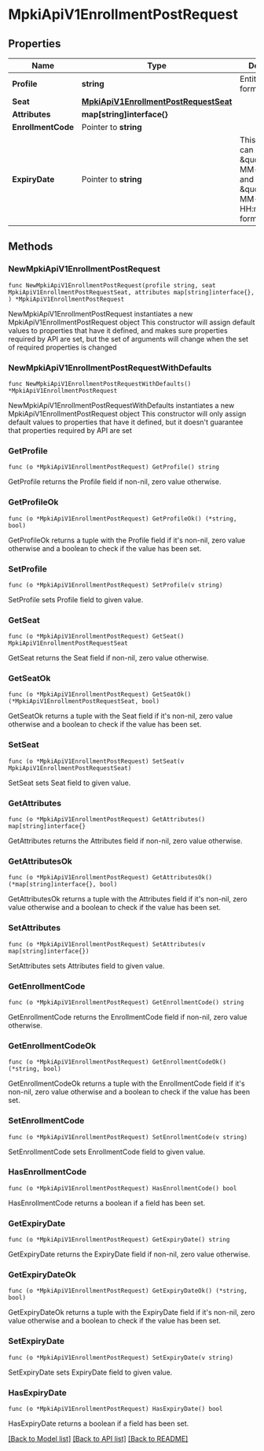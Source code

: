 # MpkiApiV1EnrollmentPostRequest

## Properties

Name | Type | Description | Notes
------------ | ------------- | ------------- | -------------
**Profile** | **string** | Entity ID in UUID format | 
**Seat** | [**MpkiApiV1EnrollmentPostRequestSeat**](MpkiApiV1EnrollmentPostRequestSeat.md) |  | 
**Attributes** | **map[string]interface{}** |  | 
**EnrollmentCode** | Pointer to **string** |  | [optional] 
**ExpiryDate** | Pointer to **string** | This parameter can only accept \&quot;yyyy-MM-dd\&quot; and \&quot;yyyy-MM-dd HH:mm:ss\&quot; formats | [optional] 

## Methods

### NewMpkiApiV1EnrollmentPostRequest

`func NewMpkiApiV1EnrollmentPostRequest(profile string, seat MpkiApiV1EnrollmentPostRequestSeat, attributes map[string]interface{}, ) *MpkiApiV1EnrollmentPostRequest`

NewMpkiApiV1EnrollmentPostRequest instantiates a new MpkiApiV1EnrollmentPostRequest object
This constructor will assign default values to properties that have it defined,
and makes sure properties required by API are set, but the set of arguments
will change when the set of required properties is changed

### NewMpkiApiV1EnrollmentPostRequestWithDefaults

`func NewMpkiApiV1EnrollmentPostRequestWithDefaults() *MpkiApiV1EnrollmentPostRequest`

NewMpkiApiV1EnrollmentPostRequestWithDefaults instantiates a new MpkiApiV1EnrollmentPostRequest object
This constructor will only assign default values to properties that have it defined,
but it doesn't guarantee that properties required by API are set

### GetProfile

`func (o *MpkiApiV1EnrollmentPostRequest) GetProfile() string`

GetProfile returns the Profile field if non-nil, zero value otherwise.

### GetProfileOk

`func (o *MpkiApiV1EnrollmentPostRequest) GetProfileOk() (*string, bool)`

GetProfileOk returns a tuple with the Profile field if it's non-nil, zero value otherwise
and a boolean to check if the value has been set.

### SetProfile

`func (o *MpkiApiV1EnrollmentPostRequest) SetProfile(v string)`

SetProfile sets Profile field to given value.


### GetSeat

`func (o *MpkiApiV1EnrollmentPostRequest) GetSeat() MpkiApiV1EnrollmentPostRequestSeat`

GetSeat returns the Seat field if non-nil, zero value otherwise.

### GetSeatOk

`func (o *MpkiApiV1EnrollmentPostRequest) GetSeatOk() (*MpkiApiV1EnrollmentPostRequestSeat, bool)`

GetSeatOk returns a tuple with the Seat field if it's non-nil, zero value otherwise
and a boolean to check if the value has been set.

### SetSeat

`func (o *MpkiApiV1EnrollmentPostRequest) SetSeat(v MpkiApiV1EnrollmentPostRequestSeat)`

SetSeat sets Seat field to given value.


### GetAttributes

`func (o *MpkiApiV1EnrollmentPostRequest) GetAttributes() map[string]interface{}`

GetAttributes returns the Attributes field if non-nil, zero value otherwise.

### GetAttributesOk

`func (o *MpkiApiV1EnrollmentPostRequest) GetAttributesOk() (*map[string]interface{}, bool)`

GetAttributesOk returns a tuple with the Attributes field if it's non-nil, zero value otherwise
and a boolean to check if the value has been set.

### SetAttributes

`func (o *MpkiApiV1EnrollmentPostRequest) SetAttributes(v map[string]interface{})`

SetAttributes sets Attributes field to given value.


### GetEnrollmentCode

`func (o *MpkiApiV1EnrollmentPostRequest) GetEnrollmentCode() string`

GetEnrollmentCode returns the EnrollmentCode field if non-nil, zero value otherwise.

### GetEnrollmentCodeOk

`func (o *MpkiApiV1EnrollmentPostRequest) GetEnrollmentCodeOk() (*string, bool)`

GetEnrollmentCodeOk returns a tuple with the EnrollmentCode field if it's non-nil, zero value otherwise
and a boolean to check if the value has been set.

### SetEnrollmentCode

`func (o *MpkiApiV1EnrollmentPostRequest) SetEnrollmentCode(v string)`

SetEnrollmentCode sets EnrollmentCode field to given value.

### HasEnrollmentCode

`func (o *MpkiApiV1EnrollmentPostRequest) HasEnrollmentCode() bool`

HasEnrollmentCode returns a boolean if a field has been set.

### GetExpiryDate

`func (o *MpkiApiV1EnrollmentPostRequest) GetExpiryDate() string`

GetExpiryDate returns the ExpiryDate field if non-nil, zero value otherwise.

### GetExpiryDateOk

`func (o *MpkiApiV1EnrollmentPostRequest) GetExpiryDateOk() (*string, bool)`

GetExpiryDateOk returns a tuple with the ExpiryDate field if it's non-nil, zero value otherwise
and a boolean to check if the value has been set.

### SetExpiryDate

`func (o *MpkiApiV1EnrollmentPostRequest) SetExpiryDate(v string)`

SetExpiryDate sets ExpiryDate field to given value.

### HasExpiryDate

`func (o *MpkiApiV1EnrollmentPostRequest) HasExpiryDate() bool`

HasExpiryDate returns a boolean if a field has been set.


[[Back to Model list]](../README.md#documentation-for-models) [[Back to API list]](../README.md#documentation-for-api-endpoints) [[Back to README]](../README.md)


